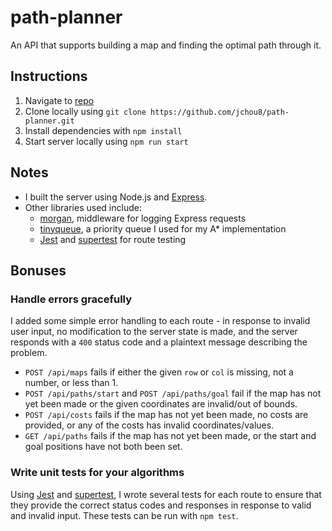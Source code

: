 # path-planner
An API that supports building a map and finding the optimal path through it.

## Instructions
1. Navigate to [repo](https://github.com/jchou8/path-planner)
2. Clone locally using `git clone https://github.com/jchou8/path-planner.git`
3. Install dependencies with `npm install`
4. Start server locally using `npm run start`

## Notes
* I built the server using Node.js and [Express](https://expressjs.com/).
* Other libraries used include:
  * [morgan](https://github.com/expressjs/morgan), middleware for logging Express requests
  * [tinyqueue](https://github.com/mourner/tinyqueue), a priority queue I used for my A* implementation
  * [Jest](https://jestjs.io/) and [supertest](https://github.com/visionmedia/supertest) for route testing

## Bonuses
### Handle errors gracefully
I added some simple error handling to each route - in response to invalid user input, no modification to the server state is made, and the server responds with a `400` status code and a plaintext message describing the problem.
* `POST /api/maps` fails if either the given `row` or `col` is missing, not a number, or less than 1.
* `POST /api/paths/start` and `POST /api/paths/goal` fail if the map has not yet been made or the given coordinates are invalid/out of bounds.
* `POST /api/costs` fails if the map has not yet been made, no costs are provided, or any of the costs has invalid coordinates/values.
* `GET /api/paths` fails if the map has not yet been made, or the start and goal positions have not both been set.

### Write unit tests for your algorithms
Using [Jest](https://jestjs.io/) and [supertest](https://github.com/visionmedia/supertest), I wrote several tests for each route to ensure that they provide the correct status codes and responses in response to valid and invalid input. These tests can be run with `npm test`.